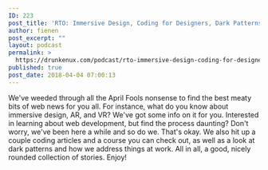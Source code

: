 ```yaml
---
ID: 223
post_title: 'RTO: Immersive Design, Coding for Designers, Dark Patterns&#8230;'
author: fienen
post_excerpt: ""
layout: podcast
permalink: >
  https://drunkenux.com/podcast/rto-immersive-design-coding-for-designers-dark-patterns/
published: true
post_date: 2018-04-04 07:00:13
---
```

We've weeded through all the April Fools nonsense to find the best meaty bits of web news for you all. For instance, what do you know about immersive design, AR, and VR? We've got some info on it for you. Interested in learning about web development, but find the process daunting? Don't worry, we've been here a while and so do we. That's okay. We also hit up a couple coding articles and a course you can check out, as well as a look at dark patterns and how we address things at work. All in all, a good, nicely rounded collection of stories. Enjoy!